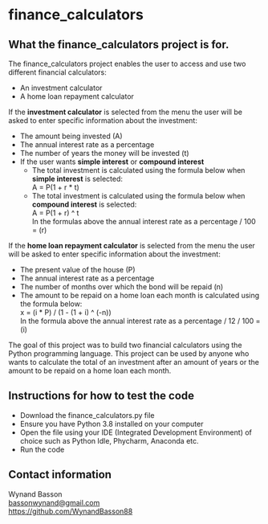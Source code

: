 # finance_calculators
## What the finance_calculators project is for.
The finance_calculators project enables the user to access and use two different financial calculators:
* An investment calculator
* A home loan repayment calculator

If the **investment calculator** is selected from the menu the user will be asked to enter specific information about the investment:
* The amount being invested (A)
* The annual interest rate as a percentage
* The number of years the money will be invested (t)
* If the user wants **simple interest** or **compound interest**
  * The total investment is calculated using the formula below when **simple interest** is selected:  
  A = P(1 + r * t)
  * The total investment is calculated using the formula below when **compound interest** is selected:  
  A = P(1 + r) ^ t  
  In the formulas above the annual interest rate as a percentage / 100 = (r)

If the **home loan repayment calculator** is selected from the menu the user will be asked to enter specific information about the investment:
* The present value of the house (P)
* The annual interest rate as a percentage
* The number of months over which the bond will be repaid (n)
 * The amount to be repaid on a home loan each month is calculated using the formula below:  
 x = (i * P) / (1 - (1 + i) ^ (-n))  
 In the formula above the annual interest rate as a percentage / 12 / 100 = (i)
 
 The goal of this project was to build two financial calculators using the Python programming language. 
 This project can be used by anyone who wants to calculate the total of an investment after an amount of years or the amount to be repaid on a home loan each month. 

## Instructions for how to test the code
* Download the finance_calculators.py file
* Ensure you have Python 3.8 installed on your computer
* Open the file using your IDE (Integrated Development Environment) of choice such as Python Idle, Phycharm, Anaconda etc.
* Run the code

## Contact information
Wynand Basson  
bassonwynand@gmail.com  
https://github.com/WynandBasson88
